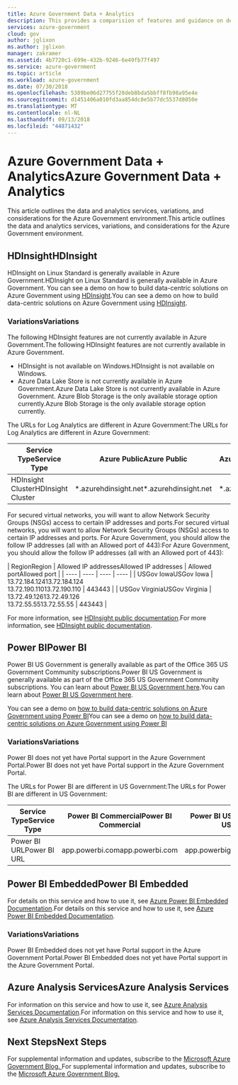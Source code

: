 ```yaml
---
title: Azure Government Data + Analytics
description: This provides a comparision of features and guidance on developing applications for Azure Government
services: azure-government
cloud: gov
author: jglixon
ms.author: jglixon
manager: zakramer
ms.assetid: 4b7720c1-699e-432b-9246-6e49fb77f497
ms.service: azure-government
ms.topic: article
ms.workload: azure-government
ms.date: 07/30/2018
ms.openlocfilehash: 5389be06d27755f28deb8bda5bbff8fb98a95e4e
ms.sourcegitcommit: d1451406a010fd3aa854dc8e5b77dc5537d8050e
ms.translationtype: MT
ms.contentlocale: nl-NL
ms.lasthandoff: 09/13/2018
ms.locfileid: "44871432"
---
```

# <a name="azure-government-data--analytics"></a><span data-ttu-id="316a9-103">Azure Government Data + Analytics</span><span class="sxs-lookup"><span data-stu-id="316a9-103">Azure Government Data + Analytics</span></span>
<span data-ttu-id="316a9-104">This article outlines the data and analytics services, variations, and considerations for the Azure Government environment.</span><span class="sxs-lookup"><span data-stu-id="316a9-104">This article outlines the data and analytics services, variations, and considerations for the Azure Government environment.</span></span>

## <a name="hdinsight"></a><span data-ttu-id="316a9-105">HDInsight</span><span class="sxs-lookup"><span data-stu-id="316a9-105">HDInsight</span></span>
<span data-ttu-id="316a9-106">HDInsight on Linux Standard is generally available in Azure Government.</span><span class="sxs-lookup"><span data-stu-id="316a9-106">HDInsight on Linux Standard is generally available in Azure Government.</span></span> <span data-ttu-id="316a9-107">You can see a demo on how to build data-centric solutions on Azure Government using [HDInsight](https://channel9.msdn.com/Blogs/Azure/Cognitive-Services-HDInsight-and-Power-BI-on-Azure-Government).</span><span class="sxs-lookup"><span data-stu-id="316a9-107">You can see a demo on how to build data-centric solutions on Azure Government using [HDInsight](https://channel9.msdn.com/Blogs/Azure/Cognitive-Services-HDInsight-and-Power-BI-on-Azure-Government).</span></span>

### <a name="variations"></a><span data-ttu-id="316a9-108">Variations</span><span class="sxs-lookup"><span data-stu-id="316a9-108">Variations</span></span>
<span data-ttu-id="316a9-109">The following HDInsight features are not currently available in Azure Government.</span><span class="sxs-lookup"><span data-stu-id="316a9-109">The following HDInsight features are not currently available in Azure Government.</span></span>

* <span data-ttu-id="316a9-110">HDInsight is not available on Windows.</span><span class="sxs-lookup"><span data-stu-id="316a9-110">HDInsight is not available on Windows.</span></span>
* <span data-ttu-id="316a9-111">Azure Data Lake Store is not currently available in Azure Government.</span><span class="sxs-lookup"><span data-stu-id="316a9-111">Azure Data Lake Store is not currently available in Azure Government.</span></span> <span data-ttu-id="316a9-112">Azure Blob Storage is the only available storage option currently.</span><span class="sxs-lookup"><span data-stu-id="316a9-112">Azure Blob Storage is the only available storage option currently.</span></span>

<span data-ttu-id="316a9-113">The URLs for Log Analytics are different in Azure Government:</span><span class="sxs-lookup"><span data-stu-id="316a9-113">The URLs for Log Analytics are different in Azure Government:</span></span>

| <span data-ttu-id="316a9-114">Service Type</span><span class="sxs-lookup"><span data-stu-id="316a9-114">Service Type</span></span> | <span data-ttu-id="316a9-115">Azure Public</span><span class="sxs-lookup"><span data-stu-id="316a9-115">Azure Public</span></span> | <span data-ttu-id="316a9-116">Azure Government</span><span class="sxs-lookup"><span data-stu-id="316a9-116">Azure Government</span></span> |
| --- | --- | --- |
| <span data-ttu-id="316a9-117">HDInsight Cluster</span><span class="sxs-lookup"><span data-stu-id="316a9-117">HDInsight Cluster</span></span> | <span data-ttu-id="316a9-118">\*.azurehdinsight.net</span><span class="sxs-lookup"><span data-stu-id="316a9-118">\*.azurehdinsight.net</span></span> | <span data-ttu-id="316a9-119">\*.azurehdinsight.us</span><span class="sxs-lookup"><span data-stu-id="316a9-119">\*.azurehdinsight.us</span></span> |

<span data-ttu-id="316a9-120">For secured virtual networks, you will want to allow Network Security Groups (NSGs) access to certain IP addresses and ports.</span><span class="sxs-lookup"><span data-stu-id="316a9-120">For secured virtual networks, you will want to allow Network Security Groups (NSGs) access to certain IP addresses and ports.</span></span> <span data-ttu-id="316a9-121">For Azure Government, you should allow the follow IP addresses (all with an Allowed port of 443):</span><span class="sxs-lookup"><span data-stu-id="316a9-121">For Azure Government, you should allow the follow IP addresses (all with an Allowed port of 443):</span></span>

| <span data-ttu-id="316a9-122">Region</span><span class="sxs-lookup"><span data-stu-id="316a9-122">Region</span></span> | <span data-ttu-id="316a9-123">Allowed IP addresses</span><span class="sxs-lookup"><span data-stu-id="316a9-123">Allowed IP addresses</span></span> | <span data-ttu-id="316a9-124">Allowed port</span><span class="sxs-lookup"><span data-stu-id="316a9-124">Allowed port</span></span> |
| ---- | ---- | ---- | ---- |
| <span data-ttu-id="316a9-125">USGov Iowa</span><span class="sxs-lookup"><span data-stu-id="316a9-125">USGov Iowa</span></span> | <span data-ttu-id="316a9-126">13.72.184.124</span><span class="sxs-lookup"><span data-stu-id="316a9-126">13.72.184.124</span></span></br><span data-ttu-id="316a9-127">13.72.190.110</span><span class="sxs-lookup"><span data-stu-id="316a9-127">13.72.190.110</span></span> | <span data-ttu-id="316a9-128">443</span><span class="sxs-lookup"><span data-stu-id="316a9-128">443</span></span> |
| <span data-ttu-id="316a9-129">USGov Virginia</span><span class="sxs-lookup"><span data-stu-id="316a9-129">USGov Virginia</span></span> | <span data-ttu-id="316a9-130">13.72.49.126</span><span class="sxs-lookup"><span data-stu-id="316a9-130">13.72.49.126</span></span></br><span data-ttu-id="316a9-131">13.72.55.55</span><span class="sxs-lookup"><span data-stu-id="316a9-131">13.72.55.55</span></span> | <span data-ttu-id="316a9-132">443</span><span class="sxs-lookup"><span data-stu-id="316a9-132">443</span></span> |

<span data-ttu-id="316a9-133">For more information, see [HDInsight public documentation](../hdinsight/hadoop/apache-hadoop-introduction.md).</span><span class="sxs-lookup"><span data-stu-id="316a9-133">For more information, see [HDInsight public documentation](../hdinsight/hadoop/apache-hadoop-introduction.md).</span></span>

## <a name="power-bi"></a><span data-ttu-id="316a9-134">Power BI</span><span class="sxs-lookup"><span data-stu-id="316a9-134">Power BI</span></span>
<span data-ttu-id="316a9-135">Power BI US Government is generally available as part of the Office 365 US Government Community subscriptions.</span><span class="sxs-lookup"><span data-stu-id="316a9-135">Power BI US Government is generally available as part of the Office 365 US Government Community subscriptions.</span></span> <span data-ttu-id="316a9-136">You can learn about [Power BI US Government here](https://powerbi.microsoft.com/en-us/documentation/powerbi-service-govus-overview/).</span><span class="sxs-lookup"><span data-stu-id="316a9-136">You can learn about [Power BI US Government here](https://powerbi.microsoft.com/en-us/documentation/powerbi-service-govus-overview/).</span></span>

<span data-ttu-id="316a9-137">You can see a demo on [how to build data-centric solutions on Azure Government using Power BI](https://channel9.msdn.com/Blogs/Azure/Cognitive-Services-HDInsight-and-Power-BI-on-Azure-Government/)</span><span class="sxs-lookup"><span data-stu-id="316a9-137">You can see a demo on [how to build data-centric solutions on Azure Government using Power BI](https://channel9.msdn.com/Blogs/Azure/Cognitive-Services-HDInsight-and-Power-BI-on-Azure-Government/)</span></span>

### <a name="variations"></a><span data-ttu-id="316a9-138">Variations</span><span class="sxs-lookup"><span data-stu-id="316a9-138">Variations</span></span>

<span data-ttu-id="316a9-139">Power BI does not yet have Portal support in the Azure Government Portal.</span><span class="sxs-lookup"><span data-stu-id="316a9-139">Power BI does not yet have Portal support in the Azure Government Portal.</span></span> 

<span data-ttu-id="316a9-140">The URLs for Power BI are different in US Government:</span><span class="sxs-lookup"><span data-stu-id="316a9-140">The URLs for Power BI are different in US Government:</span></span>

| <span data-ttu-id="316a9-141">Service Type</span><span class="sxs-lookup"><span data-stu-id="316a9-141">Service Type</span></span> | <span data-ttu-id="316a9-142">Power BI Commercial</span><span class="sxs-lookup"><span data-stu-id="316a9-142">Power BI Commercial</span></span> | <span data-ttu-id="316a9-143">Power BI US Government</span><span class="sxs-lookup"><span data-stu-id="316a9-143">Power BI US Government</span></span> |
| --- | --- | --- |
| <span data-ttu-id="316a9-144">Power BI URL</span><span class="sxs-lookup"><span data-stu-id="316a9-144">Power BI URL</span></span> | <span data-ttu-id="316a9-145">app.powerbi.com</span><span class="sxs-lookup"><span data-stu-id="316a9-145">app.powerbi.com</span></span> | <span data-ttu-id="316a9-146">app.powerbigov.us</span><span class="sxs-lookup"><span data-stu-id="316a9-146">app.powerbigov.us</span></span> |

## <a name="power-bi-embedded"></a><span data-ttu-id="316a9-147">Power BI Embedded</span><span class="sxs-lookup"><span data-stu-id="316a9-147">Power BI Embedded</span></span> 
<span data-ttu-id="316a9-148">For details on this service and how to use it, see [Azure Power BI Embedded Documentation](../power-bi-embedded/index.md).</span><span class="sxs-lookup"><span data-stu-id="316a9-148">For details on this service and how to use it, see [Azure Power BI Embedded Documentation](../power-bi-embedded/index.md).</span></span>

### <a name="variations"></a><span data-ttu-id="316a9-149">Variations</span><span class="sxs-lookup"><span data-stu-id="316a9-149">Variations</span></span>
<span data-ttu-id="316a9-150">Power BI Embedded does not yet have Portal support in the Azure Government Portal.</span><span class="sxs-lookup"><span data-stu-id="316a9-150">Power BI Embedded does not yet have Portal support in the Azure Government Portal.</span></span> 

## <a name="azure-analysis-services"></a><span data-ttu-id="316a9-151">Azure Analysis Services</span><span class="sxs-lookup"><span data-stu-id="316a9-151">Azure Analysis Services</span></span>

<span data-ttu-id="316a9-152">For information on this service and how to use it, see [Azure Analysis Services Documentation](../analysis-services/index.md).</span><span class="sxs-lookup"><span data-stu-id="316a9-152">For information on this service and how to use it, see [Azure Analysis Services Documentation](../analysis-services/index.md).</span></span>

## <a name="next-steps"></a><span data-ttu-id="316a9-153">Next Steps</span><span class="sxs-lookup"><span data-stu-id="316a9-153">Next Steps</span></span>
<span data-ttu-id="316a9-154">For supplemental information and updates, subscribe to the <a href="https://blogs.msdn.microsoft.com/azuregov/">Microsoft Azure Government Blog. </a></span><span class="sxs-lookup"><span data-stu-id="316a9-154">For supplemental information and updates, subscribe to the <a href="https://blogs.msdn.microsoft.com/azuregov/">Microsoft Azure Government Blog. </a></span></span>
